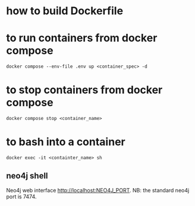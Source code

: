 # how to build Dockerfile

# to run containers from docker compose

```shell
docker compose --env-file .env up <container_spec> -d
```

# to stop containers from docker compose

```shell
docker compose stop <container_name> 
```

# to bash into a container

```shell
docker exec -it <containter_name> sh
```



## neo4j shell

Neo4j web interface [http://localhost:NEO4J_PORT](http://localhost:7476). NB: the standard neo4j port is 7474.